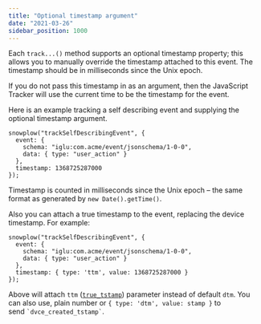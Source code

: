 ```yaml
---
title: "Optional timestamp argument"
date: "2021-03-26"
sidebar_position: 1000
---
```


Each `track...()` method supports an optional timestamp property; this allows you to manually override the timestamp attached to this event. The timestamp should be in milliseconds since the Unix epoch.

If you do not pass this timestamp in as an argument, then the JavaScript Tracker will use the current time to be the timestamp for the event.

Here is an example tracking a self describing event and supplying the optional timestamp argument.

```
snowplow("trackSelfDescribingEvent", {
  event: {
    schema: "iglu:com.acme/event/jsonschema/1-0-0", 
    data: { type: "user_action" }
  }, 
  timestamp: 1368725287000
});
```

Timestamp is counted in milliseconds since the Unix epoch – the same format as generated by `new Date().getTime()`.

Also you can attach a true timestamp to the event, replacing the device timestamp. For example:

```
snowplow("trackSelfDescribingEvent", {
  event: {
    schema: "iglu:com.acme/event/jsonschema/1-0-0", 
    data: { type: "user_action" }
  },
  timestamp: { type: 'ttm', value: 1368725287000 }
});
```

Above will attach `ttm` ([`true_tstamp`](/docs/migrated/understanding-your-pipeline/canonical-event/#212_Date_time_fields)) parameter instead of default `dtm`. You can also use, plain number or `{ type: 'dtm', value: stamp }` to send `` `dvce_created_tstamp` ``.
